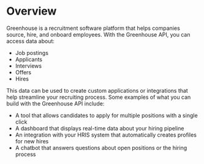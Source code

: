 # Overview

Greenhouse is a recruitment software platform that helps companies source,
hire, and onboard employees. With the Greenhouse API, you can access data
about:

- Job postings
- Applicants
- Interviews
- Offers
- Hires

This data can be used to create custom applications or integrations that help
streamline your recruiting process. Some examples of what you can build with
the Greenhouse API include:

- A tool that allows candidates to apply for multiple positions with a single
  click
- A dashboard that displays real-time data about your hiring pipeline
- An integration with your HRIS system that automatically creates profiles for
  new hires
- A chatbot that answers questions about open positions or the hiring process
